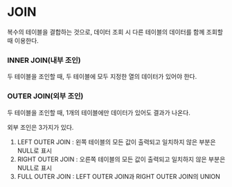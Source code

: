 ﻿
#  JOIN

복수의 테이블을 결합하는 것으로, 데이터 조회 시 다른 테이블의 데이터를 함께 조회할 때 이용한다.


 ### INNER JOIN(내부 조인)
두 테이블을 조인할 때, 두 테이블에 모두 지정한 열의 데이터가 있어야 한다.


### OUTER JOIN(외부 조인)
두 테이블을 조인할 때, 1개의 테이블에만 데이터가 있어도 결과가 나온다.

외부 조인은 3가지가 있다.
1. LEFT OUTER JOIN : 왼쪽 테이블의 모든 값이 출력되고 일치하지 않은 부분은 NULL로 표시
2. RIGHT OUTER JOIN : 오른쪽 테이블의 모든 값이 출력되고 일치하지 않은 부분은 NULL로 표시
3. FULL OUTER JOIN : LEFT OUTER JOIN과 RIGHT OUTER JOIN의 UNION
